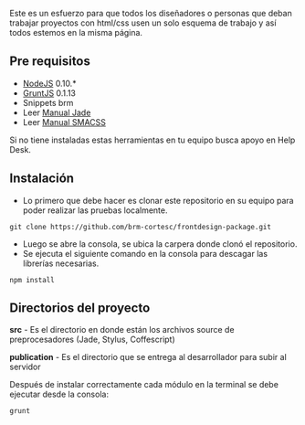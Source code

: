 

Este es un esfuerzo para que todos los diseñadores o personas que deban trabajar proyectos con html/css usen un solo esquema de trabajo y así todos estemos en la misma página.

## Pre requisitos
- [NodeJS](https://nodejs.org/) 0.10.*
- [GruntJS](https://nodejs.org/) 0.1.13
- Snippets brm
- Leer [Manual Jade](https://docs.google.com/presentation/d/1C8RBX2Dlsb3UtCsBg5teX3bROmCqHlG_dKf2d6Rpvl4/)
- Leer [Manual SMACSS](https://docs.google.com/presentation/d/1wpYDwrtWRpNgbNJtVXyclmZQ2L71cNO54Uvrs-_OQKM/)

Si no tiene instaladas estas herramientas en tu equipo busca apoyo en Help Desk.

## Instalación
- Lo primero que debe hacer es clonar este repositorio en su equipo para poder realizar las pruebas localmente.
```
git clone https://github.com/brm-cortesc/frontdesign-package.git
```
- Luego se abre la consola, se ubica la carpera donde clonó el repositorio.
- Se ejecuta el siguiente comando en la consola para descagar las librerías necesarias.
```
npm install
```

## Directorios del proyecto

**src** - Es el directorio en donde están los archivos source de preprocesadores (Jade, Stylus, Coffescript)


**publication** - Es el directorio que se entrega al desarrollador para subir al servidor

Después de instalar correctamente cada módulo en la terminal se debe ejecutar desde la consola:

```
grunt
```

